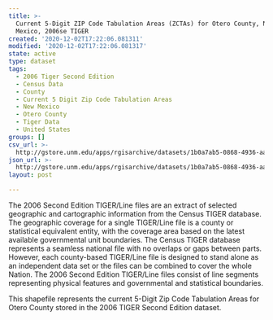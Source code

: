 ```yaml
---
title: >-
  Current 5-Digit ZIP Code Tabulation Areas (ZCTAs) for Otero County, New
  Mexico, 2006se TIGER
created: '2020-12-02T17:22:06.081311'
modified: '2020-12-02T17:22:06.081317'
state: active
type: dataset
tags:
  - 2006 Tiger Second Edition
  - Census Data
  - County
  - Current 5 Digit Zip Code Tabulation Areas
  - New Mexico
  - Otero County
  - Tiger Data
  - United States
groups: []
csv_url: >-
  http://gstore.unm.edu/apps/rgisarchive/datasets/1b0a7ab5-0868-4936-aade-0a7618cd37a6/tgr2006se_oter_zcta5cu.derived.csv
json_url: >-
  http://gstore.unm.edu/apps/rgisarchive/datasets/1b0a7ab5-0868-4936-aade-0a7618cd37a6/tgr2006se_oter_zcta5cu.derived.json
layout: post

---
```

The 2006 Second Edition TIGER/Line files are an extract of selected geographic and cartographic information from the Census TIGER database.  The geographic coverage for a single TIGER/Line file is a county or statistical equivalent entity, with the coverage area based on the latest available governmental unit boundaries. The Census TIGER database represents a seamless national file with no overlaps or gaps between parts.  However, each county-based TIGER/Line file is designed to stand alone as an independent data set or the files can be combined to cover the whole Nation.  The 2006 Second Edition  TIGER/Line files consist of line segments representing physical features and governmental and statistical boundaries.  

This shapefile represents the current 5-Digit Zip Code Tabulation Areas for Otero County stored in the 2006 TIGER Second Edition dataset.
